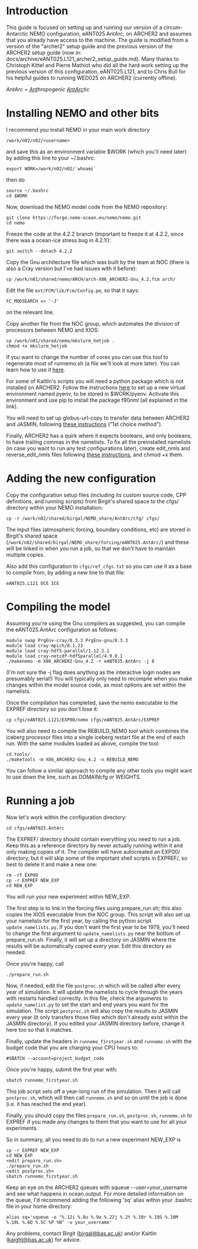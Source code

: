 # Introduction

This guide is focused on setting up and running our version of a circum-Antarctic NEMO configuration, eANT025.AntArc, on ARCHER2 and assumes that you already have access to the machine. The guide is modified from a version of the "archer2" setup guide and the previous version of the ARCHER2 setup guide (now in: docs/archive/eANT025.L121_archer2_setup_guide.md). Many thanks to Christoph Kittel and Pierre Mathiot who did all the hard work setting up the previous version of this configuration, eANT025.L121, and to Chris Bull for his helpful guides to running WED025 on ARCHER2 (currently offline).

*AntArc = <ins>Ant</ins>hropogenic <ins>AntArc</ins>tic*
# Installing NEMO and other bits

I recommend you install NEMO in your main work directory

    /work/n02/n02/<username>

and save this as an environment variable $WORK (which you'll need later) by adding this line to your ~/.bashrc:

    export WORK=/work/n02/n02/`whoami`

then do

    source ~/.bashrc
    cd $WORK

Now, download the NEMO model code from the NEMO repository:

    git clone https://forge.nemo-ocean.eu/nemo/nemo.git
    cd nemo

Freeze the code at the 4.2.2 branch (important to freeze it at 4.2.2, since there was a ocean-ice stress bug in 4.2.1!):

    git switch --detach 4.2.2

Copy the Gnu architecture file which was built by the team at NOC (there is also a Cray version but I've had issues with it before):

    cp /work/n01/shared/nemo/ARCH/arch-X86_ARCHER2-Gnu_4.2.fcm arch/

Edit the file `ext/FCM/lib/Fcm/Config.pm`, so that it says:

    FC_MODSEARCH => '-J'

on the relevant line.

Copy another file from the NOC group, which automates the division of processors between NEMO and XIOS:

    cp /work/n01/shared/nemo/mkslurm_hetjob .
    chmod +x mkslurm_hetjob

If you want to change the number of cores you can use this tool to regenerate most of runnemo.sh (a file we'll look at more later). You can learn how to use it [here](https://docs.archer2.ac.uk/research-software/nemo/).

For some of Kaitlin's scripts you will need a python package which is not installed on ARCHER2. Follow the instructions [here](https://docs.archer2.ac.uk/user-guide/python/) to set up a new virtual environment named pyenv, to be stored in $WORK/pyenv. Activate this environment and use pip to install the package f90nml (all explained in the link).

You will need to set up globus-url-copy to transfer data between ARCHER2 and JASMIN, following [these instructions](https://help.jasmin.ac.uk/article/4997-transfers-from-archer2) ("1st choice method"). 

Finally, ARCHER2 has a quirk where it expects booleans, and only booleans, to have trailing commas in the namelists. To fix all the preinstalled namelists (in case you want to run any test configurations later), create edit_nmls and reverse_edit_nmls files following [these instructions](https://forge.ipsl.jussieu.fr/nemo/ticket/2653), and chmod +x them.    

# Adding the new configuration

Copy the configuration setup files (including its custom source code, CPP definitions, and running scripts) from Birgit's shared space to the cfgs/ directory within your NEMO installation:

    cp -r /work/n02/shared/birgal/NEMO_share/AntArc/cfg/ cfgs/

The input files (atmospheric forcing, boundary conditions, etc) are stored in Birgit's shared space (`/work/n02/shared/birgal/NEMO_share/forcing/eANT025.AntArc/`) and these will be linked in when you run a job, so that we don't have to maintain multiple copies.

Also add this configuration to `cfgs/ref_cfgs.txt` so you can use it as a base to compile from, by adding a new line to that file:

    eANT025.L121 OCE ICE

# Compiling the model

Assuming you're using the Gnu compilers as suggested, you can compile the eANT025.AntArc configuration as follows:

    module swap PrgEnv-cray/8.3.3 PrgEnv-gnu/8.3.3
    module load cray-mpich/8.1.23 
    module load cray-hdf5-parallel/1.12.2.1 
    module load cray-netcdf-hdf5parallel/4.9.0.1
    ./makenemo -m X86_ARCHER2-Gnu_4.2 -r eANT025.AntArc -j 8

(I'm not sure the -j flag does anything as the interactive login nodes are presumably serial!) You will typically only need to recompile when you make changes within the model source code, as most options are set within the namelists.

Once the compilation has completed, save the nemo executable to the EXPREF directory so you don't lose it:

    cp cfgs/eANT025.L121/EXP00/nemo cfgs/eANT025.AntArc/EXPREF

You will also need to compile the REBUILD_NEMO tool which combines the iceberg processor files into a single iceberg restart file at the end of each run. With the same modules loaded as above, compile the tool:

    cd tools/
    ./maketools -m X86_ARCHER2-Gnu_4.2 -n REBUILD_NEMO

You can follow a similar approach to compile any other tools you might want to use down the line, such as DOMAINcfg or WEIGHTS.
# Running a job

Now let's work within the configuration directory:

    cd cfgs/eANT025.AntArc

The EXPREF/ directory should contain everything you need to run a job. Keep this as a reference directory by never actually running within it and only making copies of it. The compiler will have autocreated an EXP00/ directory, but it will skip some of the important shell scripts in EXPREF/, so best to delete it and make a new one:

    rm -rf EXP00
    cp -r EXPREF NEW_EXP
    cd NEW_EXP

You will run your new experiment within NEW_EXP.

The first step is to link in the forcing files using prepare_run.sh; this also copies the XIOS executable from the NOC group. This script will also set up your namelists for the first year, by calling the python script `update_namelists.py`. If you don't want the first year to be 1979, you'll need to change the first argument to `update_namelists.py` near the bottom of prepare_run.sh. Finally, it will set up a directory on JASMIN where the results will be automatically copied every year. Edit this directory as needed.

Once you're happy, call

    ./prepare_run.sh

Now, if needed, edit the file `postproc.sh` which will be called after every year of simulation. It will update the namelists to cycle through the years with restarts handled correctly. In this file, check the arguments to `update_namelist.py` to set the start and end years you want for the simulation. The script `postproc.sh` will also copy the results to JASMIN every year (it only transfers those files which don't already exist within the JASMIN directory). If you edited your JASMIN directory before, change it here too so that it matches.

Finally, update the headers in `runnemo_firstyear.sh` and `runnemo.sh` with the budget code that you are charging your CPU hours to:

    #SBATCH --account=project_budget_code

Once you're happy, submit the first year with:

    sbatch runnemo_firstyear.sh

This job script sets off a year-long run of the simulation. Then it will call `postproc.sh`, which will then call `runnemo.sh` and so on until the job is done (i.e. it has reached the end year).

Finally, you should copy the files `prepare_run.sh`, `postproc.sh`, `runnemo.sh` to EXPREF if you made any changes to them that you want to use for all your experiments.

So in summary, all you need to do to run a new experiment NEW_EXP is

    cp -r EXPREF NEW_EXP
    cd NEW_EXP
    <edit prepare_run.sh>
    ./prepare_run.sh
    <edit postproc.sh>
    sbatch runnemo_firstyear.sh

Keep an eye on the ARCHER2 queues with squeue --user=your_username and see what happens in ocean.output. For more detailed information on the queue, I'd recommend adding the following 'sq' alias within your .bashrc file in your home directory: 
    
    alias sq='squeue -o "%.12i %.8u %.9a %.22j %.2t %.10r %.19S %.10M %.10L %.6D %.5C %P %N" -u your_username'

Any problems, contact Birgit (<birgal@bas.ac.uk>) and/or Kaitlin (<kaight@bas.ac.uk>) for advice.
